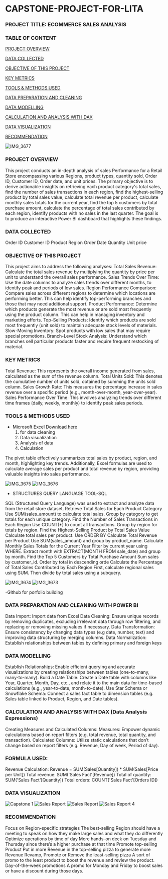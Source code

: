 # CAPSTONE-PROJECT-FOR-LITA
### PROJECT TITLE: ECOMMERCE SALES ANALYSIS
### TABLE OF CONTENT


[PROJECT OVERVIEW](#project-overview)

[DATA COLLECTED](#data-collected)

[OBJECTIVE OF THIS PROJECT](#objective-of-this-project)

[KEY METRICS](#key-metrics)

[TOOLS & METHODS USED](#tools-&-methods-used)

[DATA PREPARATION AND CLEANING](#data-preparation-and-cleaning)

[DATA MODELLING](#data-modelling)

[CALCULATION AND ANALYSIS WITH DAX](#calculation-and-analysis-with-dax)

[DATA VISUALIZATION](#data-visualization)

[RECOMMENDATION](#recommendation)

![IMG_3677](https://github.com/user-attachments/assets/aec85330-3d62-4c30-a977-ba4d75605af6)

### PROJECT OVERVIEW
This project conducts an in-depth analysis of sales Performance for a Retail Store encompassing various Regions, product types, quantity sold, Order ID, Customer ID, Order date, and unit prices. The primary objective is to derive actionable insights on retrieving each product category's total sales, find the number of sales transactions in each region, find the highest-selling product by total sales value, calculate total revenue per product, calculate monthly sales totals for the current year, find the top 5 customers by total purchase amount, calculate the percentage of total sales contributed by each region, identify products with no sales in the last quarter. The goal is to produce an interactive Power BI dashboard that highlights these findings.

### DATA COLLECTED
Order ID
Customer ID
Product
Region
Order Date
Quantity
Unit price

### OBJECTIVE OF THIS PROJECT
This project aims to address the following analyses:
Total Sales Revenue: Calculate the total sales revenue by multiplying the quantity by price per unit to understand the overall sales performance.
Sales Trends Over Time: Use the date columns to analyze sales trends over different months, to identify peak and periods of low sales.
Region Performance Comparison: Compare sales across different regions to determine which locations are performing better. This can help identify top-performing branches and those that may need additional support.
Product Performance: Determine which products generate the most revenue or are sold most frequently using the product column. This can help in managing inventory and marketing efforts.
Top-Selling Products: Identify which products are sold most frequently (unit sold) to maintain adequate stock levels of materials.
Slow-Moving Inventory: Spot products with low sales that may require special promotions.
Branch-Level Stock Analysis: Understand which branches sell particular products faster and require frequent restocking of material.

### KEY METRICS
Total Revenue: This represents the overall income generated from sales, calculated as the sum of the revenue column.
Total Units Sold: This denotes the cumulative number of units sold, obtained by summing the units sold column.
Sales Growth Rate: This measures the percentage increase in sales revenue over a specific period (e.g., month-over-month, year-over-year).
Sales Performance Over Time: This involves analyzing trends over different time frames (daily, weekly, monthly) to identify peak sales periods.

### TOOLS & METHODS USED
- Microsoft Excel [Download here](https://microsoft.com)
  1. for data cleaning
  2. Data visualization
  3. Analysis of data
  4. Calculation
  
The pivot table effectively summarizes total sales by product, region, and month, highlighting key trends. Additionally, Excel formulas are used to calculate average sales per product and total revenue by region, providing valuable insights into sales performance.

![IMG_3675](https://github.com/user-attachments/assets/a73b607f-0598-4898-9cfa-9b9dacdd88cd)
![IMG_3676](https://github.com/user-attachments/assets/82fb16ef-79df-4924-838a-615d3ba84ace)

- STRUCTURES QUERY LANGUAGE TOOL-SQL
  
SQL (Structured Query Language) was used to extract and analyze data from the retail store dataset.
Retrieve Total Sales for Each Product Category Use SUM(sales_amount) to calculate total sales.
Group by category to get totals for each unique category. Find the Number of Sales Transactions in Each Region
Use COUNT(*) to count all transactions. Group by region for totals by region.
Find the Highest-Selling Product by Total Sales Value Calculate total sales per product. Use ORDER BY
Calculate Total Revenue per Product Use SUM(sales_amount) and group by product_name.
Calculate Monthly Sales Totals for the Current Year Filter by current year using WHERE. Extract month with EXTRACT(MONTH FROM sale_date) and group by month.
Find the Top 5 Customers by Total Purchase Amount Sum sales by customer_id. Order by total in descending orde
Calculate the Percentage of Total Sales Contributed by Each Region First, calculate regional sales using SUM. Then divide by total sales using a subquery.

  
![IMG_3674](https://github.com/user-attachments/assets/4ecee25c-7b04-4d4b-be36-90300e25ce28)
![IMG_3673](https://github.com/user-attachments/assets/ae5d5594-fcab-4c87-b036-66147d71027a)

-Github for porfolio building

### DATA PREPARATION AND CLEANING WITH POWER BI
Data Import: Import data from Excel
Data Cleaning: Ensure unique records by removing duplicates, excluding irrelevant data through row filtering, and replacing or removing missing values if necessary.
Data Transformation: Ensure consistency by changing data types (e.g date, number, text) and improving data structuring by merging columns.
Data Normalization: Establish relationships between tables by defining primary and foreign keys

### DATA MODELLING

Establish Relationships: Enable efficient querying and accurate visualizations by creating relationships between tables (one-to-many, many-to-many).
Build a Date Table: Create a Date table with columns like Year, Quarter, Month, Day, etc., and relate it to the main data for time-based calculations (e.g., year-to-date, month-to-date).
Use Star Schema or Snowflake Schema: Connect a sales fact table to dimension tables (e.g. Sales table linked to Product, Region, and Date tables).

### CALCULATION AND ANALYSIS WITH DAX (Data Analysis Expressions)
Creating Measures and Calculated Columns:
Measures: Empower dynamic calculations based on report filters (e.g. total revenue, total quantity, and transaction).
Calculated Columns: Utilize static calculations that don’t change based on report filters (e.g. Revenue, Day of week, Period of day).
### FORMULA USED:
Revenue Calculation: Revenue = SUM(Sales[Quantity]) * SUM(Sales[Price per Unit])
Total revenue: SUM('Sales Fact'[Revenue])
Total of quantity: SUM('Sales Fact'[Quantity])
Total orders: COUNT('Sales Fact'[Orders ID])

### DATA VISUALIZATION

![Capstone 1](https://github.com/user-attachments/assets/0990abf8-c125-440c-bf58-40003b85b6a5)
![Sales Report ](https://github.com/user-attachments/assets/12a8b079-383e-4350-a32e-d8b3665f9d4a)
![Sales Report](https://github.com/user-attachments/assets/c3bc943f-6da0-4211-9752-3f841f16b4a2)
![Sales Report 4](https://github.com/user-attachments/assets/00c277b9-1bf8-4c82-b685-55843d766339)


### RECOMMENDATION
Focus on Region-specific strategies The best-selling Region should have a meeting to speak on how they make large sales and what they do differently
Optimize operations by time of day More hands-on deck on Tuesday and Thursday since there’s a higher purchase at that time
Promote top-selling Product Put in more Revenue in the top-selling pizza to generate more Revenue
Revamp, Promote or Remove the least-selling pizza A sort of promo to the least product to boost the revenue and review the product.
Day-of-the-week promotions A promo for Monday and Friday to boost sales or have a discount during those days.

